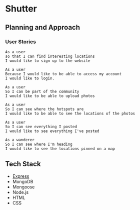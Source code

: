 <h1>Shutter</h1>

## Planning and Approach
### User Stories

```
As a user 
so that I can find interesting locations
I would like to sign up to the website
```
```
As a user 
Because I would like to be able to access my account 
I would like to login.
```
```
As a user
So I can be part of the community 
I would like to be able to upload photos
```
```
As a user 
So I can see where the hotspots are
I would like to be able to see the locations of the photos
```
```
As a user 
So I can see everything I posted
I would like to see everything I've posted 
```
```
As a wanderer
So I can see where I'm heading 
I would like to see the locations pinned on a map
```

## Tech Stack

- <a href="https://expressjs.com/">Express</a>
- MongoDB
- Mongoose
- Node.js
- HTML
- CSS
